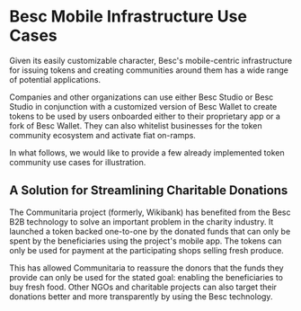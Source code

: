 # Besc Mobile Infrastructure Use Cases

Given its easily customizable character, Besc's mobile-centric infrastructure for issuing tokens and creating communities around them has a wide range of potential applications.

Companies and other organizations can use either Besc Studio or Besc Studio in conjunction with a customized version of Besc Wallet to create tokens to be used by users onboarded either to their proprietary app or a fork of Besc Wallet. They can also whitelist businesses for the token community ecosystem and activate fiat on-ramps.

In what follows, we would like to provide a few already implemented token community use cases for illustration.



## A Solution for Streamlining Charitable Donations

The Communitaria project (formerly, Wikibank) has benefited from the Besc B2B technology to solve an important problem in the charity industry. It launched a token backed one-to-one by the donated funds that can only be spent by the beneficiaries using the project's mobile app. The tokens can only be used for payment at the participating shops selling fresh produce.

This has allowed Communitaria to reassure the donors that the funds they provide can only be used for the stated goal: enabling the beneficiaries to buy fresh food. Other NGOs and charitable projects can also target their donations better and more transparently by using the Besc technology.
